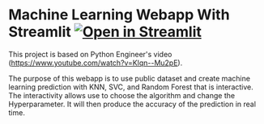 # Machine Learning Webapp With Streamlit [![Open in Streamlit](https://static.streamlit.io/badges/streamlit_badge_black_white.svg)](https://share.streamlit.io/teguhsam/machine-learning-webapp-with-streamlit/main/main.py)
This project is based on Python Engineer's video (https://www.youtube.com/watch?v=Klqn--Mu2pE). 

The purpose of this webapp is to use public dataset and create machine learning prediction with KNN, SVC, and Random Forest that is interactive. The interactivity allows use to choose the algorithm and change the Hyperparameter. It will then produce the accuracy of the prediction in real time. 
